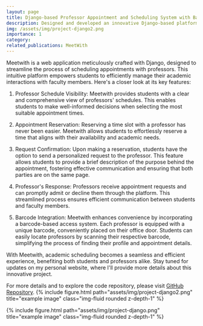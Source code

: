 ```yaml
---
layout: page
title: Django-based Professor Appointment and Scheduling System with Barcode
description: Designed and developed an innovative Django-based platform enabling students to efficiently access professor schedules, make reservations, and request appointments.
img: /assets/img/project-django2.png
importance: 1
category: 
related_publications: MeetWith 
---
```


Meetwith is a web application meticulously crafted with Django, designed to streamline the process of scheduling appointments with professors. This intuitive platform empowers students to efficiently manage their academic interactions with faculty members. Here's a closer look at its key features:

1. Professor Schedule Visibility:
Meetwith provides students with a clear and comprehensive view of professors' schedules. This enables students to make well-informed decisions when selecting the most suitable appointment times.

2. Appointment Reservation:
Reserving a time slot with a professor has never been easier. Meetwith allows students to effortlessly reserve a time that aligns with their availability and academic needs.

3. Request Confirmation:
Upon making a reservation, students have the option to send a personalized request to the professor. This feature allows students to provide a brief description of the purpose behind the appointment, fostering effective communication and ensuring that both parties are on the same page.

4. Professor's Response:
Professors receive appointment requests and can promptly admit or decline them through the platform. This streamlined process ensures efficient communication between students and faculty members.

5. Barcode Integration:
Meetwith enhances convenience by incorporating a barcode-based access system. Each professor is equipped with a unique barcode, conveniently placed on their office door. Students can easily locate professors by scanning their respective barcode, simplifying the process of finding their profile and appointment details.

With Meetwith, academic scheduling becomes a seamless and efficient experience, benefiting both students and professors alike. Stay tuned for updates on my personal website, where I'll provide more details about this innovative project.

For more details and to explore the code repository, please visit [GitHub Repository](https://github.com/neginrahimiyazdi/Django-based-Professor-Appointment-and-Scheduling-System).
{% include figure.html path="assets/img/project-django2.png" title="example image" class="img-fluid rounded z-depth-1" %}


{% include figure.html path="assets/img/project-django.png" title="example image" class="img-fluid rounded z-depth-1" %}
